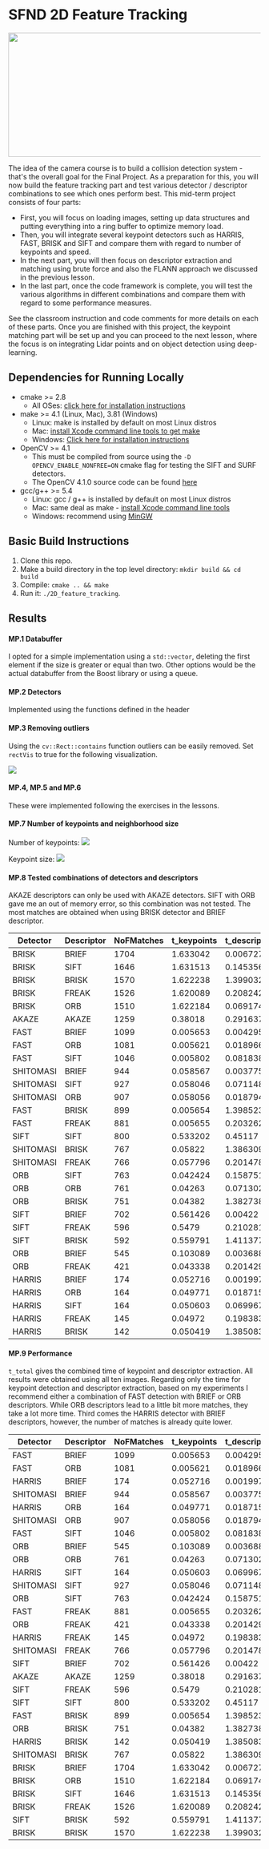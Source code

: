 # SFND 2D Feature Tracking

<img src="images/keypoints.png" width="820" height="248" />

The idea of the camera course is to build a collision detection system - that's the overall goal for the Final Project. As a preparation for this, you will now build the feature tracking part and test various detector / descriptor combinations to see which ones perform best. This mid-term project consists of four parts:

* First, you will focus on loading images, setting up data structures and putting everything into a ring buffer to optimize memory load. 
* Then, you will integrate several keypoint detectors such as HARRIS, FAST, BRISK and SIFT and compare them with regard to number of keypoints and speed. 
* In the next part, you will then focus on descriptor extraction and matching using brute force and also the FLANN approach we discussed in the previous lesson. 
* In the last part, once the code framework is complete, you will test the various algorithms in different combinations and compare them with regard to some performance measures. 

See the classroom instruction and code comments for more details on each of these parts. Once you are finished with this project, the keypoint matching part will be set up and you can proceed to the next lesson, where the focus is on integrating Lidar points and on object detection using deep-learning. 

## Dependencies for Running Locally
* cmake >= 2.8
  * All OSes: [click here for installation instructions](https://cmake.org/install/)
* make >= 4.1 (Linux, Mac), 3.81 (Windows)
  * Linux: make is installed by default on most Linux distros
  * Mac: [install Xcode command line tools to get make](https://developer.apple.com/xcode/features/)
  * Windows: [Click here for installation instructions](http://gnuwin32.sourceforge.net/packages/make.htm)
* OpenCV >= 4.1
  * This must be compiled from source using the `-D OPENCV_ENABLE_NONFREE=ON` cmake flag for testing the SIFT and SURF detectors.
  * The OpenCV 4.1.0 source code can be found [here](https://github.com/opencv/opencv/tree/4.1.0)
* gcc/g++ >= 5.4
  * Linux: gcc / g++ is installed by default on most Linux distros
  * Mac: same deal as make - [install Xcode command line tools](https://developer.apple.com/xcode/features/)
  * Windows: recommend using [MinGW](http://www.mingw.org/)

## Basic Build Instructions

1. Clone this repo.
2. Make a build directory in the top level directory: `mkdir build && cd build`
3. Compile: `cmake .. && make`
4. Run it: `./2D_feature_tracking`.

## Results
#### MP.1 Databuffer
I opted for a simple implementation using a `std::vector`, deleting the first element if the size is greater or equal than two. Other options would be the actual databuffer from the Boost library or using a queue.

#### MP.2 Detectors
Implemented using the functions defined in the header

#### MP.3 Removing outliers
Using the `cv::Rect::contains` function outliers can be easily removed.
Set `rectVis` to true for the following visualization.

<img src="images/rect_filter.png" />

#### MP.4, MP.5 and MP.6
These were implemented following the exercises in the lessons.


#### MP.7 Number of keypoints and neighborhood size
Number of keypoints:
<img src="images/number_of_keypoints.png" />

Keypoint size:
<img src="images/size_of_keypoints.png" />

#### MP.8 Tested combinations of detectors and descriptors
AKAZE descriptors can only be used with AKAZE detectors. SIFT with ORB gave me an out of memory error, so this combination was not tested.
The most matches are obtained when using BRISK detector and BRIEF descriptor.

| Detector  | Descriptor | NoFMatches | t_keypoints | t_descriptors | t_total  |
|-----------|------------|------------|-------------|---------------|----------|
| BRISK     | BRIEF      | 1704       | 1.633042    | 0.006727      | 1.639769 |
| BRISK     | SIFT       | 1646       | 1.631513    | 0.145356      | 1.77687  |
| BRISK     | BRISK      | 1570       | 1.622238    | 1.399032      | 3.02127  |
| BRISK     | FREAK      | 1526       | 1.620089    | 0.208242      | 1.828331 |
| BRISK     | ORB        | 1510       | 1.622184    | 0.069174      | 1.691358 |
| AKAZE     | AKAZE      | 1259       | 0.38018     | 0.291637      | 0.671817 |
| FAST      | BRIEF      | 1099       | 0.005653    | 0.004295      | 0.009948 |
| FAST      | ORB        | 1081       | 0.005621    | 0.018966      | 0.024587 |
| FAST      | SIFT       | 1046       | 0.005802    | 0.081838      | 0.08764  |
| SHITOMASI | BRIEF      | 944        | 0.058567    | 0.003775      | 0.062342 |
| SHITOMASI | SIFT       | 927        | 0.058046    | 0.071148      | 0.129194 |
| SHITOMASI | ORB        | 907        | 0.058056    | 0.018794      | 0.07685  |
| FAST      | BRISK      | 899        | 0.005654    | 1.398523      | 1.404177 |
| FAST      | FREAK      | 881        | 0.005655    | 0.203262      | 0.208917 |
| SIFT      | SIFT       | 800        | 0.533202    | 0.45117       | 0.984372 |
| SHITOMASI | BRISK      | 767        | 0.05822     | 1.386309      | 1.444529 |
| SHITOMASI | FREAK      | 766        | 0.057796    | 0.201478      | 0.259274 |
| ORB       | SIFT       | 763        | 0.042424    | 0.158751      | 0.201176 |
| ORB       | ORB        | 761        | 0.04263     | 0.071302      | 0.113931 |
| ORB       | BRISK      | 751        | 0.04382     | 1.382738      | 1.426558 |
| SIFT      | BRIEF      | 702        | 0.561426    | 0.00422       | 0.565646 |
| SIFT      | FREAK      | 596        | 0.5479      | 0.210281      | 0.75818  |
| SIFT      | BRISK      | 592        | 0.559791    | 1.411377      | 1.971168 |
| ORB       | BRIEF      | 545        | 0.103089    | 0.003688      | 0.106777 |
| ORB       | FREAK      | 421        | 0.043338    | 0.201429      | 0.244767 |
| HARRIS    | BRIEF      | 174        | 0.052716    | 0.001997      | 0.054712 |
| HARRIS    | ORB        | 164        | 0.049771    | 0.018715      | 0.068486 |
| HARRIS    | SIFT       | 164        | 0.050603    | 0.069967      | 0.12057  |
| HARRIS    | FREAK      | 145        | 0.04972     | 0.198383      | 0.248103 |
| HARRIS    | BRISK      | 142        | 0.050419    | 1.385083      | 1.435502 |


#### MP.9 Performance

`t_total` gives the combined time of keypoint and descriptor extraction. All results were obtained using all ten images.
Regarding only the time for keypoint detection and descriptor extraction, based on my experiments I recommend either a 
combination of FAST detection with BRIEF or ORB descriptors. While ORB descriptors lead to a little bit more matches, 
they take a lot more time. Third comes the HARRIS detector with BRIEF descriptors, however, the number of matches is already quite lower. 

| Detector  | Descriptor | NoFMatches | t_keypoints | t_descriptors | t_total  |
|-----------|------------|------------|-------------|---------------|----------|
| FAST      | BRIEF      | 1099       | 0.005653    | 0.004295      | 0.009948 |
| FAST      | ORB        | 1081       | 0.005621    | 0.018966      | 0.024587 |
| HARRIS    | BRIEF      | 174        | 0.052716    | 0.001997      | 0.054712 |
| SHITOMASI | BRIEF      | 944        | 0.058567    | 0.003775      | 0.062342 |
| HARRIS    | ORB        | 164        | 0.049771    | 0.018715      | 0.068486 |
| SHITOMASI | ORB        | 907        | 0.058056    | 0.018794      | 0.07685  |
| FAST      | SIFT       | 1046       | 0.005802    | 0.081838      | 0.08764  |
| ORB       | BRIEF      | 545        | 0.103089    | 0.003688      | 0.106777 |
| ORB       | ORB        | 761        | 0.04263     | 0.071302      | 0.113931 |
| HARRIS    | SIFT       | 164        | 0.050603    | 0.069967      | 0.12057  |
| SHITOMASI | SIFT       | 927        | 0.058046    | 0.071148      | 0.129194 |
| ORB       | SIFT       | 763        | 0.042424    | 0.158751      | 0.201176 |
| FAST      | FREAK      | 881        | 0.005655    | 0.203262      | 0.208917 |
| ORB       | FREAK      | 421        | 0.043338    | 0.201429      | 0.244767 |
| HARRIS    | FREAK      | 145        | 0.04972     | 0.198383      | 0.248103 |
| SHITOMASI | FREAK      | 766        | 0.057796    | 0.201478      | 0.259274 |
| SIFT      | BRIEF      | 702        | 0.561426    | 0.00422       | 0.565646 |
| AKAZE     | AKAZE      | 1259       | 0.38018     | 0.291637      | 0.671817 |
| SIFT      | FREAK      | 596        | 0.5479      | 0.210281      | 0.75818  |
| SIFT      | SIFT       | 800        | 0.533202    | 0.45117       | 0.984372 |
| FAST      | BRISK      | 899        | 0.005654    | 1.398523      | 1.404177 |
| ORB       | BRISK      | 751        | 0.04382     | 1.382738      | 1.426558 |
| HARRIS    | BRISK      | 142        | 0.050419    | 1.385083      | 1.435502 |
| SHITOMASI | BRISK      | 767        | 0.05822     | 1.386309      | 1.444529 |
| BRISK     | BRIEF      | 1704       | 1.633042    | 0.006727      | 1.639769 |
| BRISK     | ORB        | 1510       | 1.622184    | 0.069174      | 1.691358 |
| BRISK     | SIFT       | 1646       | 1.631513    | 0.145356      | 1.77687  |
| BRISK     | FREAK      | 1526       | 1.620089    | 0.208242      | 1.828331 |
| SIFT      | BRISK      | 592        | 0.559791    | 1.411377      | 1.971168 |
| BRISK     | BRISK      | 1570       | 1.622238    | 1.399032      | 3.02127  |

